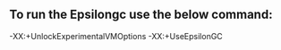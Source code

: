 To run the Epsilongc use the below command:
-------------------------------------------
-XX:+UnlockExperimentalVMOptions -XX:+UseEpsilonGC
